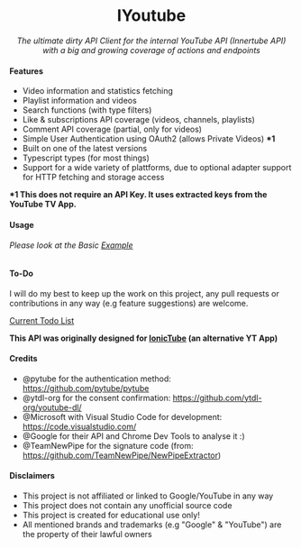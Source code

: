 <h1 align="center">IYoutube</h1>

<p align=center>
  <i>
    The ultimate dirty API Client for the internal YouTube API (Innertube API) with a big and growing coverage of actions and endpoints
  </i>
<p>

#### Features
- Video information and statistics fetching
- Playlist information and videos
- Search functions (with type filters)
- Like & subscriptions API coverage (videos, channels, playlists)
- Comment API coverage (partial, only for videos)
- Simple User Authentication using OAuth2 (allows Private Videos) <b>*1</b>
- Built on one of the latest versions
- Typescript types (for most things)
- Support for a wide variety of plattforms, due to optional adapter support for HTTP fetching and storage access

<b>*1 This does not require an API Key. It uses extracted keys from the YouTube TV App.</b>

#### Usage

###### Please look at the Basic [Example](./test/test.js)

#### To-Do
I will do my best to keep up the work on this project, any pull requests or contributions in any way (e.g feature suggestions) are welcome.  

[Current Todo List](./todo.md)

<b>This API was originally designed for [IonicTube](https://github.com/ToBiDi0410/IonicTube) (an alternative YT App)</b>
#### Credits
- @pytube for the authentication method: https://github.com/pytube/pytube
- @ytdl-org for the consent confirmation: https://github.com/ytdl-org/youtube-dl/
- @Microsoft with Visual Studio Code for development: https://code.visualstudio.com/
- @Google for their API and Chrome Dev Tools to analyse it :)
- @TeamNewPipe for the signature code (from: https://github.com/TeamNewPipe/NewPipeExtractor)

#### Disclaimers
- This project is not affiliated or linked to Google/YouTube in any way
- This project does not contain any unofficial source code
- This project is created for educational use only!
- All mentioned brands and trademarks (e.g "Google" & "YouTube") are the property of their lawful owners
